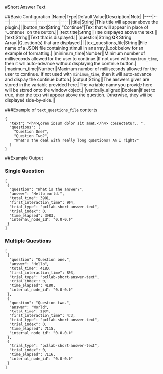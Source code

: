 #Short Answer Text

##Basic Configuration
|Name|Type|Default Value|Description|Note|
|----|----|-------------|-----------|----|
|title|String||This title will appear above the plugin.||
|button_text|String|"Continue"|Text that will appear in place of 'Continue' on the button.||
|text_title|String||Title displayed above the text.||
|text|String||Text that is displayed.||
|question|String **OR** String Array||Question(s) that are displayed.||
|text_questions_file|String||File name of a JSON file containing stimuli in an array.|Look below for an example of formatting.|
|minimum_time|Number||Minimum number of milliseconds allowed for the user to continue.|If not used with `maximum_time`, then it will auto-advance without displaying the continue button.|
|maximum_time|Number||Maximum number of milliseconds allowed for the user to continue.|If not used with `minimum_time`, then it will auto-advance and display the continue button.|
|output|String||The answers given are stored in the variable provided here.|The variable name you provide here will be stored onto the window object.|
|vertically_aligned|Boolean|If set to true, then the text will appear above the question. Otherwise, they will be displayed side-by-side.||

###Example of `text_questions_file` contents
```
{
  "text": "<h4>Lorem ipsum dolor sit amet,</h4> consectetur...",
  "questions": [
    "Question One?",
    "Question Two?",
    "What's the deal with really long questions? Am I right?"
  ]
}

```

##Example Output
### Single Question
```
[
 {
  "question": "What is the answer?",
  "answer": "Hello world.",
  "total_time": 3981,
  "first_interaction_time": 904,
  "trial_type": "pcllab-short-answer-text",
  "trial_index": 0,
  "time_elapsed": 3983,
  "internal_node_id": "0.0-0.0"
 }
]
```

### Multiple Questions
```
[
 {
  "question": "Question one.",
  "answer": "Hello",
  "total_time": 4180,
  "first_interaction_time": 893,
  "trial_type": "pcllab-short-answer-text",
  "trial_index": 0,
  "time_elapsed": 4180,
  "internal_node_id": "0.0-0.0"
 },
 {
  "question": "Question two.",
  "answer": "World",
  "total_time": 2934,
  "first_interaction_time": 473,
  "trial_type": "pcllab-short-answer-text",
  "trial_index": 0,
  "time_elapsed": 7115,
  "internal_node_id": "0.0-0.0"
 },
 {
  "trial_type": "pcllab-short-answer-text",
  "trial_index": 0,
  "time_elapsed": 7116,
  "internal_node_id": "0.0-0.0"
 }
]
```